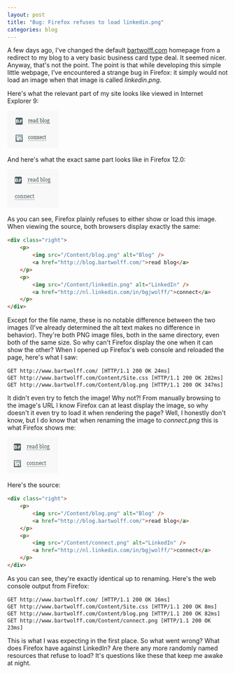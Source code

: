 ```yaml
---
layout: post
title: "Bug: Firefox refuses to load linkedin.png"
categories: blog
---
```


A few days ago, I've changed the default [bartwolff.com](http://www.bartwolff.com/) homepage from a redirect to my blog to a very basic business card type deal. It seemed nicer. Anyway, that's not the point. The point is that while developing this simple little webpage, I've encountered a strange bug in Firefox: it simply would not load an image when that image is called _linkedin.png_.

Here's what the relevant part of my site looks like viewed in Internet Explorer 9:

![](/assets/img/blog/2012/05/load-linkedin-ie.png)

And here's what the exact same part looks like in Firefox 12.0:

![](/assets/img/blog/2012/05/load-linkedin-firefox.png)

As you can see, Firefox plainly refuses to either show or load this image. When viewing the source, both browsers display exactly the same:

```html
<div class="right">
    <p>
        <img src="/Content/blog.png" alt="Blog" />
        <a href="http://blog.bartwolff.com/">read blog</a>
    </p>
    <p>
        <img src="/Content/linkedin.png" alt="LinkedIn" />
        <a href="http://nl.linkedin.com/in/bgjwolff/">connect</a>
    </p>
</div>
```

Except for the file name, these is no notable difference between the two images (I've already determined the alt text makes no difference in behavior). They're both PNG image files, both in the same directory, even both of the same size. So why can't Firefox display the one when it can show the other? When I opened up Firefox's web console and reloaded the page, here's what I saw:

    GET http://www.bartwolff.com/ [HTTP/1.1 200 OK 24ms]
    GET http://www.bartwolff.com/Content/Site.css [HTTP/1.1 200 OK 282ms]
    GET http://www.bartwolff.com/Content/blog.png [HTTP/1.1 200 OK 347ms]

It didn't even try to fetch the image! Why not?! From manually browsing to the image's URL I know Firefox can at least display the image, so why doesn't it even try to load it when rendering the page? Well, I honestly don't know, but I do know that when renaming the image to _connect.png_ this is what Firefox shows me:

![](/assets/img/blog/2012/05/load-linkedin-firefox-success.png)

Here's the source:

```html
<div class="right">
    <p>
        <img src="/Content/blog.png" alt="Blog" />
        <a href="http://blog.bartwolff.com/">read blog</a>
    </p>
    <p>
        <img src="/Content/connect.png" alt="LinkedIn" />
        <a href="http://nl.linkedin.com/in/bgjwolff/">connect</a>
    </p>
</div>
```

As you can see, they're exactly identical up to renaming. Here's the web console output from Firefox:

    GET http://www.bartwolff.com/ [HTTP/1.1 200 OK 16ms]
    GET http://www.bartwolff.com/Content/Site.css [HTTP/1.1 200 OK 8ms]
    GET http://www.bartwolff.com/Content/blog.png [HTTP/1.1 200 OK 82ms]
    GET http://www.bartwolff.com/Content/connect.png [HTTP/1.1 200 OK 23ms]

This is what I was expecting in the first place. So what went wrong? What does Firefox have against LinkedIn? Are there any more randomly named resources that refuse to load? It's questions like these that keep me awake at night.
